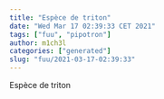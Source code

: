 ```yaml
---
title: "Espèce de triton"
date: "Wed Mar 17 02:39:33 CET 2021"
tags: ["fuu", "pipotron"]
author: m1ch3l
categories: ["generated"]
slug: "fuu/2021-03-17-02:39:33"
---
```


Espèce de triton
